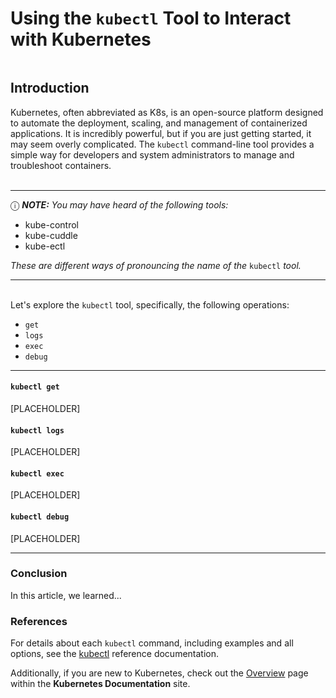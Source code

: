# Using the `kubectl` Tool to Interact with Kubernetes

<img alt="" Title="" src="">

## Introduction
Kubernetes, often abbreviated as K8s, is an open-source platform designed to automate the deployment, scaling, and management of containerized applications. It is incredibly powerful, but if you are just getting started, it may seem overly complicated. The `kubectl` command-line tool provides a simple way for developers and system administrators to manage and troubleshoot containers.<br><br>

---
&#9432; **_NOTE:_** _You may have heard of the following tools:_
* kube-control
* kube-cuddle
* kube-ectl

_These are different ways of pronouncing the name of the_ `kubectl` _tool._

---


<br>Let's explore the `kubectl` tool, specifically, the following operations:

* `get`
* `logs`
* `exec`
* `debug`

---

#### `kubectl get`
[PLACEHOLDER]

#### `kubectl logs`
[PLACEHOLDER]

#### `kubectl exec`
[PLACEHOLDER]

#### `kubectl debug`
[PLACEHOLDER]

---

### Conclusion
In this article, we learned...

### References
For details about each `kubectl` command, including examples and all options, see the [kubectl]() reference documentation.

Additionally, if you are new to Kubernetes, check out the [Overview]() page within the **Kubernetes Documentation** site.
